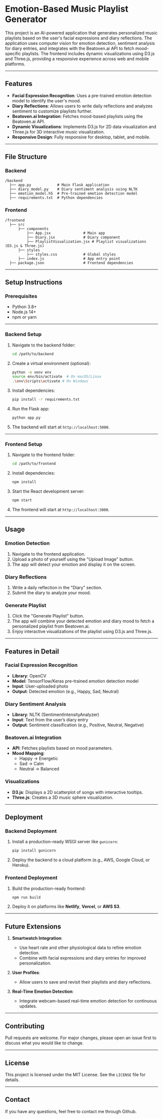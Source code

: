 # Emotion-Based Music Playlist Generator

This project is an AI-powered application that generates personalized music playlists based on the user's facial expressions and diary reflections. The application uses computer vision for emotion detection, sentiment analysis for diary entries, and integrates with the Beatoven.ai API to fetch mood-specific playlists. The frontend includes dynamic visualizations using D3.js and Three.js, providing a responsive experience across web and mobile platforms.

---

## Features

- **Facial Expression Recognition**: Uses a pre-trained emotion detection model to identify the user's mood.
- **Diary Reflections**: Allows users to write daily reflections and analyzes sentiment to customize playlists further.
- **Beatoven.ai Integration**: Fetches mood-based playlists using the Beatoven.ai API.
- **Dynamic Visualizations**: Implements D3.js for 2D data visualization and Three.js for 3D interactive music visualization.
- **Responsive Design**: Fully responsive for desktop, tablet, and mobile.

---

## File Structure

### Backend
```
/backend
  ├── app.py            # Main Flask application
  ├── diary_model.py    # Diary sentiment analysis using NLTK
  ├── emotion_model.h5  # Pre-trained emotion detection model
  ├── requirements.txt  # Python dependencies
```

### Frontend
```
/frontend
  ├── src
      ├── components
          ├── App.jsx               # Main app
          ├── Diary.jsx             # Diary component
          ├── PlaylistVisualization.jsx # Playlist visualizations (D3.js & Three.js)
      ├── styles
          ├── styles.css            # Global styles
      ├── index.js                  # App entry point
  ├── package.json                  # Frontend dependencies
```

---

## Setup Instructions

### Prerequisites
- Python 3.8+
- Node.js 14+
- npm or yarn

---

### Backend Setup

1. Navigate to the backend folder:
   ```bash
   cd /path/to/backend
   ```

2. Create a virtual environment (optional):
   ```bash
   python -m venv env
   source env/bin/activate  # On macOS/Linux
   .\env\Scripts\activate # On Windows
   ```

3. Install dependencies:
   ```bash
   pip install -r requirements.txt
   ```

4. Run the Flask app:
   ```bash
   python app.py
   ```

5. The backend will start at `http://localhost:5000`.

---

### Frontend Setup

1. Navigate to the frontend folder:
   ```bash
   cd /path/to/frontend
   ```

2. Install dependencies:
   ```bash
   npm install
   ```

3. Start the React development server:
   ```bash
   npm start
   ```

4. The frontend will start at `http://localhost:3000`.

---

## Usage

### Emotion Detection
1. Navigate to the frontend application.
2. Upload a photo of yourself using the "Upload Image" button.
3. The app will detect your emotion and display it on the screen.

### Diary Reflections
1. Write a daily reflection in the "Diary" section.
2. Submit the diary to analyze your mood.

### Generate Playlist
1. Click the "Generate Playlist" button.
2. The app will combine your detected emotion and diary mood to fetch a personalized playlist from Beatoven.ai.
3. Enjoy interactive visualizations of the playlist using D3.js and Three.js.

---

## Features in Detail

### Facial Expression Recognition
- **Library**: OpenCV
- **Model**: TensorFlow/Keras pre-trained emotion detection model
- **Input**: User-uploaded photo
- **Output**: Detected emotion (e.g., Happy, Sad, Neutral)

### Diary Sentiment Analysis
- **Library**: NLTK (SentimentIntensityAnalyzer)
- **Input**: Text from the user’s diary entry
- **Output**: Sentiment classification (e.g., Positive, Neutral, Negative)

### Beatoven.ai Integration
- **API**: Fetches playlists based on mood parameters.
- **Mood Mapping**:
  - Happy -> Energetic
  - Sad -> Calm
  - Neutral -> Balanced

### Visualizations
- **D3.js**: Displays a 2D scatterplot of songs with interactive tooltips.
- **Three.js**: Creates a 3D music sphere visualization.

---

## Deployment

### Backend Deployment
1. Install a production-ready WSGI server like `gunicorn`:
   ```bash
   pip install gunicorn
   ```
2. Deploy the backend to a cloud platform (e.g., AWS, Google Cloud, or Heroku).

### Frontend Deployment
1. Build the production-ready frontend:
   ```bash
   npm run build
   ```
2. Deploy it on platforms like **Netlify**, **Vercel**, or **AWS S3**.

---

## Future Extensions

1. **Smartwatch Integration**:
   - Use heart rate and other physiological data to refine emotion detection.
   - Combine with facial expressions and diary entries for improved personalization.

2. **User Profiles**:
   - Allow users to save and revisit their playlists and diary reflections.

3. **Real-Time Emotion Detection**:
   - Integrate webcam-based real-time emotion detection for continuous updates.

---

## Contributing
Pull requests are welcome. For major changes, please open an issue first to discuss what you would like to change.

---

## License
This project is licensed under the MIT License. See the `LICENSE` file for details.

---

## Contact
If you have any questions, feel free to contact me through Github.

